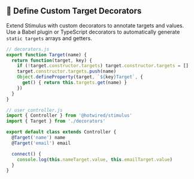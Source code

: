 ## 🎨 Define Custom Target Decorators

Extend Stimulus with custom decorators to annotate targets and values. Use a Babel plugin or TypeScript decorators to automatically generate `static targets` arrays and getters.

```javascript
// decorators.js
export function Target(name) {
  return function(target, key) {
    if (!target.constructor.targets) target.constructor.targets = []
    target.constructor.targets.push(name)
    Object.defineProperty(target, `${key}Target`, {
      get() { return this.targets.get(name) }
    })
  }
}

// user_controller.js
import { Controller } from '@hotwired/stimulus'
import { Target } from './decorators'

export default class extends Controller {
  @Target('name') name
  @Target('email') email

  connect() {
    console.log(this.nameTarget.value, this.emailTarget.value)
  }
}
```